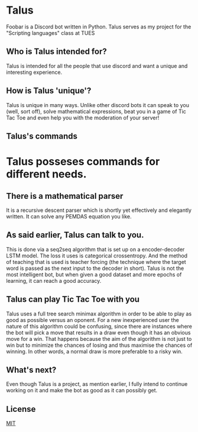 # Talus

Foobar is a Discord bot written in Python.
Talus serves as my project for the "Scripting languages" class at TUES

## Who is Talus intended for?

Talus is intended for all the people that use discord and want a unique and interesting experience.

## How is Talus 'unique'?

Talus is unique in many ways. Unlike other discord bots it can speak to you (well, sort off), solve mathematical expressions, beat you in a game of Tic Tac Toe and even help you with the moderation of your server!
## Talus's commands 
 
# Talus posseses commands for different needs.
  
   ## There is a mathematical parser 
  It is a recursive descent parser which is shortly yet effectively and elegantly written. It can solve any PEMDAS equation you like. 
  
   ## As said earlier, Talus can talk to you. 
  This is done via a seq2seq algorithm that is set up on a encoder-decoder LSTM model. The loss it uses is categorical crossentropy.  And the method of teaching that is used is teacher forcing (the technique where the target word is passed as the next input to the decoder in short). Talus is not the most intelligent bot, but when given a good dataset and more epochs of learning, it can reach a good accuracy.

  ## Talus can play Tic Tac Toe with you
  Talus uses a full tree search minimax algorithm in order to be able to play as good as possible versus an oponent. For a new inexperienced user the nature of this algorithm could be confusing, since there are instances where the bot will pick a move that results in a draw even though it has an obvious move for a win. That happens because the aim of the algorithm is not just to win but to minimize the chances of losing and thus maximise the chances of winning. In other words, a normal draw is more preferable to a risky win. 

## What's next?

Even though Talus is a project, as mention earlier, I fully intend to continue working on it and make the bot as good as it can possibly get.

## License
[MIT](https://choosealicense.com/licenses/mit/)
